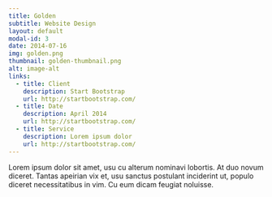 ```yaml
---
title: Golden
subtitle: Website Design
layout: default
modal-id: 3
date: 2014-07-16
img: golden.png
thumbnail: golden-thumbnail.png
alt: image-alt
links:
  - title: Client
    description: Start Bootstrap
    url: http://startbootstrap.com/
  - title: Date
    description: April 2014
    url: http://startbootstrap.com/
  - title: Service
    description: Lorem ipsum dolor
    url: http://startbootstrap.com/
---
```

Lorem ipsum dolor sit amet, usu cu alterum nominavi lobortis. At duo novum diceret. Tantas apeirian vix et, usu sanctus postulant inciderint ut, populo diceret necessitatibus in vim. Cu eum dicam feugiat noluisse.
